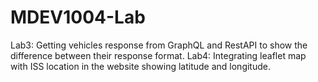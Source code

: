 # MDEV1004-Lab
Lab3: Getting vehicles response from GraphQL and RestAPI to show the difference between their response format. Lab4: Integrating leaflet map with ISS location in the website showing latitude and longitude.
